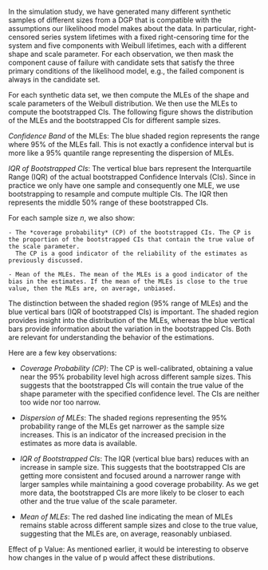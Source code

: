 In the simulation study, we have generated many different synthetic samples of different sizes from a DGP that is compatible with the assumptions our likelihood model makes about the data.
In particular, right-censored series system lifetimes with a fixed right-censoring time for the system and five components with Weibull lifetimes, each with a different shape and scale parameter.
For each observation, we then mask the component cause of failure with candidate sets that satisfy the three primary conditions of the likelihood model, e.g., the failed component is always in the
candidate set.

For each synthetic data set, we then compute the MLEs of the shape and scale parameters of the Weibull distribution. We then use the MLEs to compute the bootstrapped CIs. The following figure shows the distribution of the MLEs and the bootstrapped CIs for different sample sizes.

*Confidence Band* of the MLEs: The blue shaded region represents the range where 95% of the MLEs fall. This is not exactly a confidence interval but is more like a 95% quantile range representing the dispersion of MLEs.

*IQR of Bootstrapped CIs*: The vertical blue bars represent the Interquartile Range (IQR) of the actual bootstrapped Confidence Intervals (CIs). Since in practice we only have one sample and consequently one MLE, we use bootstrapping to resample and compute multiple CIs. The IQR then represents the middle 50% range of these bootstrapped CIs.

For each sample size $n$, we also show:

    - The *coverage probability* (CP) of the bootstrapped CIs. The CP is the proportion of the bootstrapped CIs that contain the true value of the scale parameter.
      The CP is a good indicator of the reliability of the estimates as previously discussed.

    - Mean of the MLEs. The mean of the MLEs is a good indicator of the bias in the estimates. If the mean of the MLEs is close to the true value, then the MLEs are, on average, unbiased.

The distinction between the shaded region (95% range of MLEs) and the blue vertical bars (IQR of bootstrapped CIs) is important. The shaded region provides insight into the distribution of the MLEs, whereas the blue vertical bars provide information about the variation in the bootstrapped CIs. Both are relevant for understanding the behavior of the estimations.

Here are a few key observations:

- *Coverage Probability (CP)*: The CP is well-calibrated, obtaining a value near the 95% probability level high across different sample sizes. This suggests that the bootstrapped CIs will contain the true value of the shape parameter with the specified confidence level. The CIs are neither too wide nor too narrow.

- *Dispersion of MLEs*: The shaded regions representing the 95% probability range of the MLEs get narrower as the sample size increases. This is an indicator of the increased precision in the estimates as more data is available. 

- *IQR of Bootstrapped CIs*: The IQR (vertical blue bars) reduces with an increase in sample size. This suggests that the bootstrapped CIs are getting more consistent and focused around a narrower range with larger samples while maintaining a good coverage probability. As we get more data, the bootstrapped CIs are more likely to be closer to each other and the true value of the scale parameter.

- *Mean of MLEs*: The red dashed line indicating the mean of MLEs remains stable across different sample sizes and close to the true value, suggesting that the MLEs are, on average, reasonably unbiased.

Effect of p Value: As mentioned earlier, it would be interesting to observe how changes in the value of p would affect these distributions.

